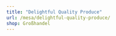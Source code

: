 ```yaml
---
title: "Delightful Quality Produce"
url: /mesa/delightful-quality-produce/
shop: Großhandel
---
```

